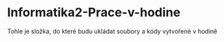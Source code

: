 # Informatika2-Prace-v-hodine
Tohle je složka, do které budu ukládat soubory a kódy vytvořené v hodině
